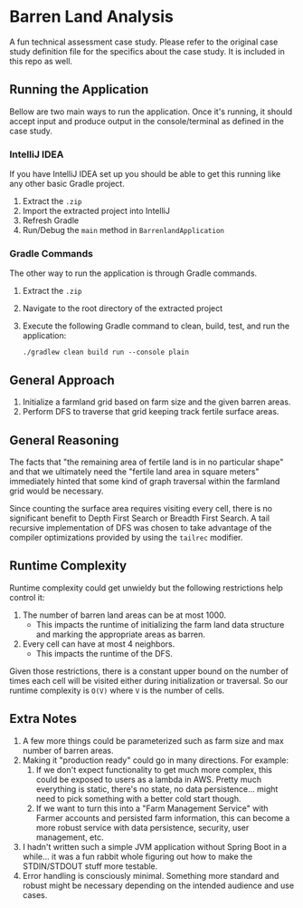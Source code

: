 # Barren Land Analysis
A fun technical assessment case study. Please refer to the original case study definition file for the specifics about the case study. It is included in this repo as well.

## Running the Application
Bellow are two main ways to run the application. Once it's running, it should accept input and produce output in the console/terminal as defined in the case study.

### IntelliJ IDEA
If you have IntelliJ IDEA set up you should be able to get this running like any other basic Gradle project.
1. Extract the `.zip`
1. Import the extracted project into IntelliJ
1. Refresh Gradle
1. Run/Debug the `main` method in `BarrenlandApplication`

### Gradle Commands
The other way to run the application is through Gradle commands.
1. Extract the `.zip`
1. Navigate to the root directory of the extracted project
1. Execute the following Gradle command to clean, build, test, and run the application:

    ```shell script
   ./gradlew clean build run --console plain
    ```

## General Approach
1. Initialize a farmland grid based on farm size and the given barren areas.
1. Perform DFS to traverse that grid keeping track fertile surface areas.

## General Reasoning
The facts that "the remaining area of fertile land is in no particular shape" and that we ultimately need the "fertile land area in square meters" immediately hinted that some kind of graph traversal within the farmland grid would be necessary.

Since counting the surface area requires visiting every cell, there is no significant benefit to Depth First Search or Breadth First Search. A tail recursive implementation of DFS was chosen to take advantage of the compiler optimizations provided by using the `tailrec` modifier.

## Runtime Complexity
Runtime complexity could get unwieldy but the following restrictions help control it:
1. The number of barren land areas can be at most 1000.
    - This impacts the runtime of initializing the farm land data structure and marking the appropriate areas as barren.
1. Every cell can have at most 4 neighbors.
    - This impacts the runtime of the DFS.
    
Given those restrictions, there is a constant upper bound on the number of times each cell will be visited either during initialization or traversal. So our runtime complexity is `O(V)` where `V` is the number of cells.

## Extra Notes
1. A few more things could be parameterized such as farm size and max number of barren areas.
1. Making it "production ready" could go in many directions. For example:
    1. If we don't expect functionality to get much more complex, this could be exposed to users as a lambda in AWS. Pretty much everything is static, there's no state, no data persistence... might need to pick something with a better cold start though.
    1. If we want to turn this into a "Farm Management Service" with Farmer accounts and persisted farm information, this can become a more robust service with data persistence, security, user management, etc.
1. I hadn't written such a simple JVM application without Spring Boot in a while... it was a fun rabbit whole figuring out how to make the STDIN/STDOUT stuff more testable.
1. Error handling is consciously minimal. Something more standard and robust might be necessary depending on the intended audience and use cases.